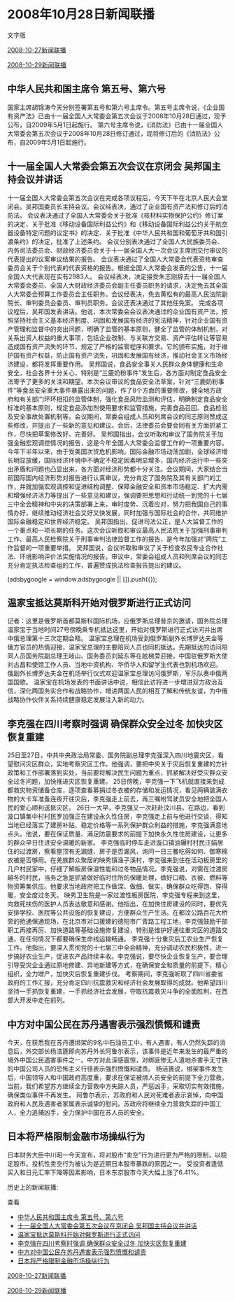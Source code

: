 







# 2008年10月28日新闻联播
 文字版








[2008-10-27新闻联播](/xinwenlianbo/20081027)


[2008-10-29新闻联播](/xinwenlianbo/20081029)





## 中华人民共和国主席令 第五号、第六号


国家主席胡锦涛今天分别签署第五号和第六号主席令。第五号主席令说，《企业国有资产法》已由十一届全国人大常委会第五次会议于2008年10月28日通过，现予公布，自2009年5月1日起施行。
第六号主席令说，《消防法》已由十一届全国人大常委会第五次会议于2008年10月28日修订通过，现将修订后的《消防法》公布，自2009年5月1日起施行。


## 十一届全国人大常委会第五次会议在京闭会 吴邦国主持会议并讲话


十一届全国人大常委会第五次会议在完成各项议程后，今天下午在北京人民大会堂闭会。吴邦国委员长主持会议。会议经表决，通过了企业国有资产法和修订后的消防法。
会议表决通过了全国人大常委会关于批准《核材料实物保护公约》修订案的决定、关于批准《移动设备国际利益公约》和《移动设备国际利益公约关于航空器设备特定问题的议定书》的决定、关于批准《中华人民共和国和葡萄牙共和国引渡条约》的决定，批准了上述条约。
会议分别表决通过了全国人大民族委员会、内务司法委员会、财政经济委员会关于十一届全国人大一次会议主席团交付审议的代表提出的议案审议结果的报告。
会议表决通过了全国人大常委会代表资格审查委员会关于个别代表的代表资格的报告。根据全国人大常委会发表的公告，十一届全国人大代表现在实有2983人。
会议经表决，决定接受朱志刚辞去十一届全国人大常委会委员、全国人大财政经济委员会副主任委员职务的请求，决定免去其全国人大常委会预算工作委员会主任职务。会议经表决，免去黄松有的最高人民法院副院长、审判委员会委员、审判员职务。会议还表决通过了其他任免案。
完成各项议程后，吴邦国发表讲话。他说，本次常委会会议表决通过的企业国有资产法，按照坚持社会主义基本经济制度、巩固和发展国有经济的宪法精神，针对企业国有资产管理和监督中的突出问题，明确了监管的基本原则，健全了监管的体制机制，对关系出资人权益的重大事项，包括企业改制、与关联方交易、资产评估转让等容易造成国有资产流失的环节，规定了严格的监管程序和要求。它的颁布实施，对于维护国有资产权益，防止国有资产流失，巩固和发展国有经济，推动社会主义市场经济建设，都将发挥重要作用。
吴邦国说，食品安全事关人民群众身体健康和生命安全，社会各界十分关心，特别是“三鹿奶粉事件”发生后，各方面对制定食品安全法寄予了更多的关注和期望。本次会议审议的食品安全法草案，针对“三鹿奶粉事件”等食品安全重大事件暴露出来的问题，作了8个方面的重要修改，健全地方政府和有关部门环环相扣的监管体制，强化食品风险监测和评估，明确制定食品安全标准的基本原则，规定食品添加剂使用要求和监管措施，完善食品召回、食品检验及安全事故处置机制等。会议期间，常委会组成人员和列席会议的同志原则赞成这些修改，并提出了一些新的意见和建议。会后，法律委员会要会同有关方面抓紧工作，尽快把草案修改好、完善好。
吴邦国指出，会议听取和审议了国务院关于加强金融宏观调控情况的报告，这是今年全国人大常委会监督工作的一项重要内容。今年下半年以来，由于受美国次贷危机影响，国际金融市场动荡加剧，全球经济增长明显放缓，国际经济环境中不确定不稳定因素明显增多，国内经济运行中一些突出矛盾和问题也凸显出来，各方面对经济形势都十分关注。会议期间，大家结合当前国际国内经济形势对报告进行认真审议，充分肯定了国务院及其有关部门的工作，并就加强宏观调控和促进结构调整、保障金融安全和资本市场稳定、扩大内需和增强经济活力等提出了一些意见和建议，强调要把思想和行动统一到党的十七届三中全会精神和中央的决策部署上来，审时度势、沉着应对，努力把我国自己的事情办好，继续推动经济社会又好又快发展，同时加强与国际社会的合作，共同维护国际金融稳定和世界经济稳定。
吴邦国指出，促进司法公正，是人大监督工作的一个重点和一项长期的任务。这次会议听取和审议最高人民法院关于加强刑事审判工作、最高人民检察院关于刑事审判法律监督工作的报告，是今年加强对“两院”工作监督的一项重要举措。
吴邦国说，会议听取和审议了关于检查农民专业合作社法、环境影响评价法实施情况的报告。审议中，常委会组成人员和列席会议的同志充分肯定执法检查组的工作，普遍赞成执法检查报告提出的建议。





 (adsbygoogle = window.adsbygoogle || []).push({});

 
## 温家宝抵达莫斯科开始对俄罗斯进行正式访问


记者：这里是俄罗斯首都莫斯科国际机场，应俄罗斯总理普京的邀请，国务院总理温家宝于当地时间27号傍晚乘专机抵达这里，开始对俄罗斯进行正式访问并出席中俄总理第十三次定期会晤。
温家宝总理在机场受到俄罗斯副外长博罗达夫金等俄方官员的热情迎接，温家宝总理的主要陪同人员也同机抵达。先期抵达的访问陪同人员国务院副总理王岐山、国务委员刘延东等在舷梯旁迎接。中国驻俄罗斯大使刘古昌和使馆工作人员、当地中资机构、华侨华人和留学生代表也到机场欢迎。
俄副外长博罗达夫金在机场举行仪式欢迎温家宝总理访问俄罗斯，军乐队奏中俄两国国歌。
温家宝在机场发表的书面讲话中说，相信此访将进一步增进双方政治互信，深化两国务实合作和战略协作，增进两国人民的相互了解和传统友谊，为中俄战略协作伙伴关系持续健康稳定发展注入新的动力。


## 李克强在四川考察时强调 确保群众安全过冬 加快灾区恢复重建


25日至27日，中共中央政治局常委、国务院副总理李克强深入四川地震灾区，看望慰问灾区群众，实地考察灾区工作。他强调，要把中央关于灾后恢复重建的方针政策和工作部署落到实处，当前要将解决民生问题为重点，抓紧解决好受灾群众安全过冬问题，加快推进灾区恢复重建。
25日傍晚，李克强一下飞机就直接来到成都救灾物资储备仓库，逐项查看募捐过冬衣被的存储和发运情况，看见两辆装满衣物的大卡车准备连夜开往灾后，李克强走上前去，再三嘱咐驾驶员安全地把全国人民的爱心顺利送抵灾区。
26日一大早，李克强又一次赶赴汶川县。在路边，看到漩口镇集中村村民罗加强正在建设永久性住房，李克强走上前与他进行交谈，得知当地已经落实了建房补贴、稳定价格等一系列保护群众利益的措施，李克强满意地点头。他说，要在保证质量、满足防震要求的前提下加快永久性住房建设，让更多的群众早日住进安全温暖的新家。
李克强临时停车走进漩口镇油辗村村民汪娟居住的过渡房，察看屋顶有无漏缝、房子是否漏风，询问一日三餐吃得如何、御寒棉衣被是否够用。在羌族群众聚居的映秀镇渔子溪村，李克强来到住在活动板房里的几户村民家中，仔细了解板房保温性能和过冬物品情况。李克强说，对需在过渡房越冬的村民，当务之急是抓紧做好临时住所的保暖处理，做好口粮、衣被、燃料等物资筹集供应。他要求当地政府把工作做深、做细、做实，确保群众吃得饱、穿得暖，安全度过冬天。
映秀卫生院是一家过渡性板房医院，李克强专程来到这里，向救死扶伤的医护人员表达敬意和感谢。他指出，在加快住房建设的同时，要优先安排学校、医院等公共设施的恢复建设，方便群众生产生活。在都汶公路百花大桥旁的抢通保通现场，在北京市对口援建的德阳市广青路工程工地，李克强鼓励干部职工再接再厉、加快道路等基础设施修复建设，特别是维护好通往重灾区的道路交通，在任何情况下都要确保生命线运输畅通。
李克强十分重灾后工农业生产恢复工作。他指出，要深入贯彻党的十七届三中全会精神，充分调动农民积极性，进一步搞好农业生产，促进农产品持续丰收。李克强说，要尽快企业恢复生产，要合理引导受灾企业通过原地修建、异地新建等方式，在确保安全和质量的前提下，精心组织，全力增产，加快灾后恢复重建步伐。
考察期间，李克强听取了四川省委省政府的工作汇报，充分肯定四川抗震救灾和经济社会发展取得的成就。他希望四川坚持一手抓恢复重建，一手抓经济社会发展，夺取抗震救灾斗争的全面胜利，在西部大开发中走在前列。


## 中方对中国公民在苏丹遇害表示强烈愤慨和谴责


今天，在获悉我在苏丹遭绑架的9名中石油员工中，有人遇害，有人仍然失踪的消息后，外交部长杨洁篪即向苏丹外长阿鲁尔表示，该事件是近年来发生的最严重的境外中国公民遇害事件之一。中方对此深感震惊，对绑匪惨无人道地杀害手无寸铁的中国公司人员的恐怖主义行径表示强烈愤慨和谴责。
杨洁篪说，绑架事件发生后，中国领导人和中国政府高度重，要求在保证被绑人员安全的前提下全力营救。当前，我们希望苏方继续全力营救中方失踪人员，严惩凶手，采取切实有效措施，确保类似事件不再发生。
阿鲁尔表示，苏政府和人民对死难者表示哀悼，向中国政府和人民及遇害者家属表示诚挚的慰问。苏政府将继续全力营救失踪的中国工人，全力追捕凶手，全力保护中国在苏人员的安全。


## 日本将严格限制金融市场操纵行为


日本财务大臣中川昭一今天宣布，将对股市“卖空”行为进行更为严格的限制，以稳定股市。投机性卖空行为被认为是近期日本股市暴跌的原因之一。
受投资者逢低买入和日元汇率下降等因素影响，日本东京股市今天大幅上涨了6.41%。






历史上的新闻联播:

 查看
 

* [中华人民共和国主席令 第五号、第六号](#中华人民共和国主席令-第五号、第六号)
* [十一届全国人大常委会第五次会议在京闭会 吴邦国主持会议并讲话](#十一届全国人大常委会第五次会议在京闭会-吴邦国主持会议并讲话)
* [温家宝抵达莫斯科开始对俄罗斯进行正式访问](#温家宝抵达莫斯科开始对俄罗斯进行正式访问)
* [李克强在四川考察时强调 确保群众安全过冬 加快灾区恢复重建](#李克强在四川考察时强调-确保群众安全过冬-加快灾区恢复重建)
* [中方对中国公民在苏丹遇害表示强烈愤慨和谴责](#中方对中国公民在苏丹遇害表示强烈愤慨和谴责)
* [日本将严格限制金融市场操纵行为](#日本将严格限制金融市场操纵行为)






[2008-10-27新闻联播](/xinwenlianbo/20081027)


[2008-10-29新闻联播](/xinwenlianbo/20081029)



